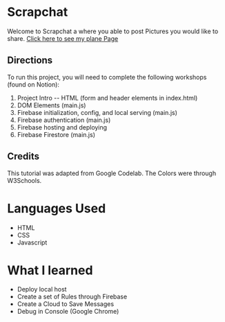 # Scrapchat
Welcome to Scrapchat a where you able to post
Pictures you would like to share.
[Click here to see my plane Page](https://scrapchat-913e0.web.app)

## Directions
To run this project, you will need to complete the following workshops (found on Notion):

1. Project Intro -- HTML (form and header elements in index.html)
2. DOM Elements (main.js) 
3. Firebase initialization, config, and local serving (main.js) 
4. Firebase authentication (main.js)
5. Firebase hosting and deploying
6. Firebase Firestore (main.js)

## Credits
This tutorial was adapted from Google Codelab. 
The Colors were through W3Schools.

# Languages Used
- HTML
- CSS
- Javascript

# What I learned
- Deploy local host
- Create a set of Rules through Firebase
- Create a Cloud to Save Messages
- Debug in Console (Google Chrome)

